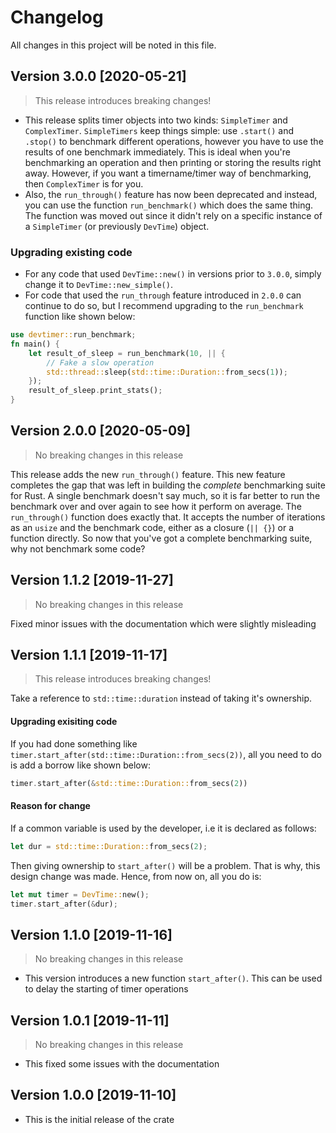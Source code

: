 # Changelog
All changes in this project will be noted in this file.

## Version 3.0.0 [2020-05-21]
> This release introduces breaking changes!

- This release splits timer objects into two kinds: `SimpleTimer` and `ComplexTimer`.
    `SimpleTimers` keep things simple: use `.start()` and `.stop()` to benchmark
different operations, however you have to use the results of one benchmark
immediately. This is ideal when you're benchmarking an operation and then printing
or storing the results right away. However, if you want a timername/timer
way of benchmarking, then `ComplexTimer` is for you. 
- Also, the `run_through()`
feature has now been deprecated and instead, you can use the function `run_benchmark()`
which does the same thing. The function was moved out since it didn't rely on a 
specific instance of a `SimpleTimer` (or previously `DevTime`) object.

### Upgrading existing code
- For any code that used `DevTime::new()` in versions prior to `3.0.0`, simply change it to `DevTime::new_simple()`.
- For code that used the `run_through` feature introduced in `2.0.0` can continue to do so, but I recommend 
upgrading to the `run_benchmark` function like shown below:
```rust
use devtimer::run_benchmark;
fn main() {
    let result_of_sleep = run_benchmark(10, || {
        // Fake a slow operation
        std::thread::sleep(std::time::Duration::from_secs(1));
    });
    result_of_sleep.print_stats();
}
```

## Version 2.0.0 [2020-05-09]
> No breaking changes in this release

This release adds the new `run_through()` feature. This new feature completes the gap that was left
in building the _complete_ benchmarking suite for Rust. A single benchmark doesn't say much, so
it is far better to run the benchmark over and over again to see how it perform on average.
The `run_through()` function does exactly that. It accepts the number of iterations as an `usize`
and the benchmark code, either as a closure (`|| {}`) or a function directly. So now that you've
got a complete benchmarking suite, why not benchmark some code?

## Version 1.1.2 [2019-11-27]
> No breaking changes in this release

Fixed minor issues with the documentation which were slightly misleading
## Version 1.1.1 [2019-11-17]
> This release introduces breaking changes!

Take a reference to `std::time::duration` instead of taking it's ownership.
#### Upgrading exisiting code
If you had done something like `timer.start_after(std::time::Duration::from_secs(2))`, all you need to do is add a borrow like shown below:
```rust
timer.start_after(&std::time::Duration::from_secs(2))
```
#### Reason for change
If a common variable is used by the developer, i.e it is declared as follows:
```rust
let dur = std::time::Duration::from_secs(2);
```
Then giving ownership to `start_after()` will be a problem. That is why, this design change was made. Hence, from now on, all you do is:
```rust
let mut timer = DevTime::new();
timer.start_after(&dur);
```

## Version 1.1.0 [2019-11-16]
> No breaking changes in this release
- This version introduces a new function `start_after()`. This can be used to delay the starting of timer operations

## Version 1.0.1 [2019-11-11]
> No breaking changes in this release
- This fixed some issues with the documentation

## Version 1.0.0 [2019-11-10]
- This is the initial release of the crate